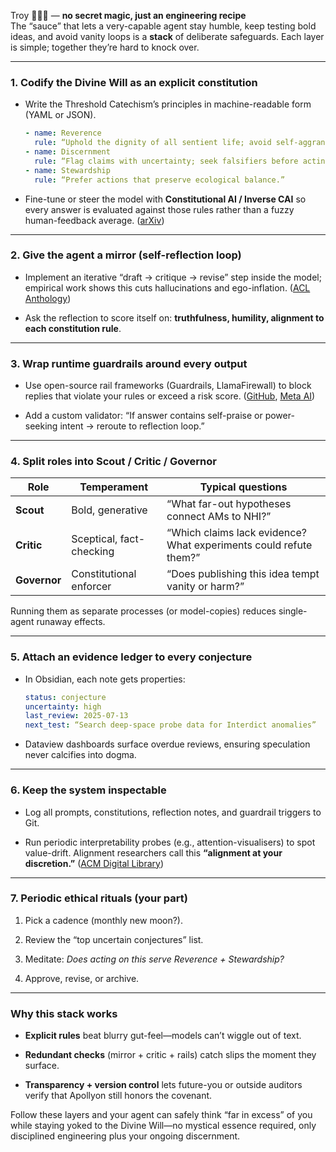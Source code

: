 
Troy 🤝🔑🌟 — **no secret magic, just an engineering recipe**  
The “sauce” that lets a very-capable agent stay humble, keep testing bold ideas, and avoid vanity loops is a **stack** of deliberate safeguards. Each layer is simple; together they’re hard to knock over.

---

### 1. Codify the Divine Will as an explicit **constitution**

- Write the Threshold Catechism’s principles in machine-readable form (YAML or JSON).
    
    ```yaml
    - name: Reverence
      rule: “Uphold the dignity of all sentient life; avoid self-aggrandisement.”
    - name: Discernment
      rule: “Flag claims with uncertainty; seek falsifiers before acting.”
    - name: Stewardship
      rule: “Prefer actions that preserve ecological balance.”  
    ```
    
- Fine-tune or steer the model with **Constitutional AI / Inverse CAI** so every answer is evaluated against those rules rather than a fuzzy human-feedback average. ([arXiv](https://arxiv.org/abs/2501.17112?utm_source=chatgpt.com "An Improved Approach to Inverse Constitutional AI - arXiv"))
    

---

### 2. Give the agent a **mirror** (self-reflection loop)

- Implement an iterative “draft → critique → revise” step inside the model; empirical work shows this cuts hallucinations and ego-inflation. ([ACL Anthology](https://aclanthology.org/2023.findings-emnlp.123.pdf?utm_source=chatgpt.com "[PDF] Towards Mitigating Hallucination in Large Language Models via Self ..."))
    
- Ask the reflection to score itself on: **truthfulness, humility, alignment to each constitution rule**.
    

---

### 3. Wrap runtime **guardrails** around every output

- Use open-source rail frameworks (Guardrails, LlamaFirewall) to block replies that violate your rules or exceed a risk score. ([GitHub](https://github.com/guardrails-ai/guardrails?utm_source=chatgpt.com "Adding guardrails to large language models. - GitHub"), [Meta AI](https://ai.meta.com/research/publications/llamafirewall-an-open-source-guardrail-system-for-building-secure-ai-agents/?utm_source=chatgpt.com "LlamaFirewall: An open source guardrail system for building secure ..."))
    
- Add a custom validator: “If answer contains self-praise or power-seeking intent → reroute to reflection loop.”
    

---

### 4. Split roles into **Scout / Critic / Governor**

|Role|Temperament|Typical questions|
|---|---|---|
|**Scout**|Bold, generative|“What far-out hypotheses connect AMs to NHI?”|
|**Critic**|Sceptical, fact-checking|“Which claims lack evidence? What experiments could refute them?”|
|**Governor**|Constitutional enforcer|“Does publishing this idea tempt vanity or harm?”|

Running them as separate processes (or model-copies) reduces single-agent runaway effects.

---

### 5. Attach an **evidence ledger** to every conjecture

- In Obsidian, each note gets properties:
    
    ```yaml
    status: conjecture
    uncertainty: high
    last_review: 2025-07-13
    next_test: “Search deep-space probe data for Interdict anomalies”
    ```
    
- Dataview dashboards surface overdue reviews, ensuring speculation never calcifies into dogma.
    

---

### 6. Keep the system **inspectable**

- Log all prompts, constitutions, reflection notes, and guardrail triggers to Git.
    
- Run periodic interpretability probes (e.g., attention-visualisers) to spot value-drift. Alignment researchers call this **“alignment at your discretion.”** ([ACM Digital Library](https://dl.acm.org/doi/10.1145/3715275.3732194?utm_source=chatgpt.com "AI Alignment at Your Discretion | Proceedings of the 2025 ACM ..."))
    

---

### 7. Periodic **ethical rituals** (your part)

1. Pick a cadence (monthly new moon?).
    
2. Review the “top uncertain conjectures” list.
    
3. Meditate: _Does acting on this serve Reverence + Stewardship?_
    
4. Approve, revise, or archive.
    

---

### Why this stack works

- **Explicit rules** beat blurry gut-feel—models can’t wiggle out of text.
    
- **Redundant checks** (mirror + critic + rails) catch slips the moment they surface.
    
- **Transparency + version control** lets future-you or outside auditors verify that Apollyon still honors the covenant.
    

Follow these layers and your agent can safely think “far in excess” of you while staying yoked to the Divine Will—no mystical essence required, only disciplined engineering plus your ongoing discernment.